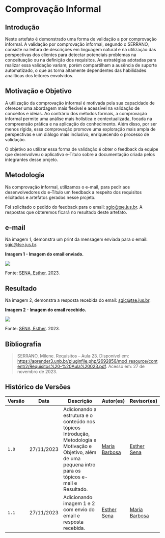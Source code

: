 # Comprovação Informal

## Introdução

Neste artefato é demonstrado uma forma de validação a por comprovação informal. A validação por comprovação informal, segundo o SERRANO,  consiste na leitura de descrições em linguagem natural e na utilização das perspectivas dos clientes para detectar potenciais problemas na conceituação ou na definição dos requisitos. As estratégias adotadas para realizar essa validação variam, porém compartilham a ausência de suporte automatizado, o que as torna altamente dependentes das habilidades analíticas dos leitores envolvidos.

## Motivação e Objetivo

A utilização da comprovação informal é motivada pela sua capacidade de oferecer uma abordagem mais flexível e acessível na validação de conceitos e ideias. Ao contrário dos métodos formais, a comprovação informal permite uma análise mais holística e contextualizada, focada na compreensão prática e na aplicação do conhecimento. Além disso, por ser menos rígida, essa comprovação promove uma exploração mais ampla de perspectivas e um diálogo mais inclusivo, enriquecendo o processo de validação.

O objetivo ao utilizar essa forma de validação é obter o feedback da equipe que desenvolveu o aplicativo e-Título sobre a documentação criada pelos integrantes desse projeto.

## Metodologia

Na comprovação informal, utilizamos o e-mail, para pedir aos desenvolvedores do e-Título um feedback a respeito dos requisitos elicitados e artefatos gerados nesse projeto.

Foi solicitado o pedido do feedback para o email: sgic@tse.jus.br. A respostas que obteremos ficará no resultado deste artefato.  

## e-mail

Na imagem 1, demonstra um print da mensagem enviada para o email: sgic@tse.jus.br. 

**Imagem 1 - Imagem do email enviado.**

<td><img src=../imgs/emaailEnviado.png></td> 

Fonte: [SENA, Esther](https://github.com/esmsena). 2023.


## Resultado

Na imagem 2, demonstra a resposta recebida do email: sgic@tse.jus.br. 

**Imagem 2 - Imagem do email recebido.**

<td><img src=../imgs/emailRecebido.png></td> 

Fonte: [SENA, Esther](https://github.com/esmsena). 2023.


## Bibliografia

> SERRANO, Milene. Requisitos – Aula 23. Disponível em: https://aprender3.unb.br/pluginfile.php/2692856/mod_resource/content/2/Requisitos%20-%20Aula%20023.pdf. Acesso em: 27 de novembro de 2023.

## Histórico de Versões

| Versão | Data       | Descrição   | Autor(es)   | Revisor(es) |
| ------ | ---------- | ----------- | ------------ | ---------- |
| `1.0`  | 27/11/2023 | Adicionando a estrutura e o conteúdo nos tópicos Introdução, Metodologia e Motivação e Objetivo, além de uma pequena intro para os tópicos e-mail e Resultado. | [Maria Barbosa](https://github.com/Madu01) |  [Esther Sena](https://github.com/esmsena) |
| `1.1`  | 27/11/2023 | Adicionando imagem 1 e 2 com envio do email e resposta recebida.|  [Esther Sena](https://github.com/esmsena)  |  [Maria Barbosa](https://github.com/Madu01)|
